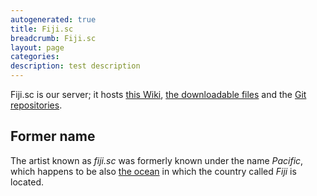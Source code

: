```yaml
---
autogenerated: true
title: Fiji.sc
breadcrumb: Fiji.sc
layout: page
categories: 
description: test description
---
```


Fiji.sc is our server; it hosts [this Wiki](Fiji "wikilink"), [the downloadable files](Downloads "wikilink") and the [Git repositories](https://fiji.sc/cgi-bin/gitweb.cgi).

## Former name

The artist known as *fiji.sc* was formerly known under the name *Pacific*, which happens to be also [the ocean](wikipedia_Pacific_Ocean "wikilink") in which the country called *Fiji* is located.
